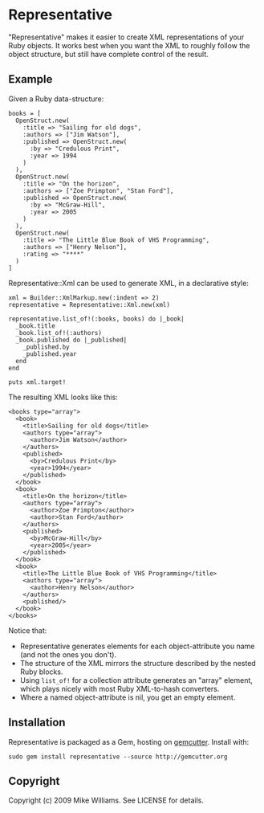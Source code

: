 Representative
==============

"Representative" makes it easier to create XML representations of your Ruby objects.
It works best when you want the XML to roughly follow the object structure, 
but still have complete control of the result.

Example
-------

Given a Ruby data-structure:

    books = [
      OpenStruct.new(
        :title => "Sailing for old dogs", 
        :authors => ["Jim Watson"],
        :published => OpenStruct.new(
          :by => "Credulous Print",
          :year => 1994
        )
      ),
      OpenStruct.new(
        :title => "On the horizon", 
        :authors => ["Zoe Primpton", "Stan Ford"],
        :published => OpenStruct.new(
          :by => "McGraw-Hill",
          :year => 2005
        )
      ),
      OpenStruct.new(
        :title => "The Little Blue Book of VHS Programming",
        :authors => ["Henry Nelson"],
        :rating => "****"
      )
    ]

Representative::Xml can be used to generate XML, in a declarative style:

    xml = Builder::XmlMarkup.new(:indent => 2)
    representative = Representative::Xml.new(xml)

    representative.list_of!(:books, books) do |_book|
      _book.title
      _book.list_of!(:authors)
      _book.published do |_published|
        _published.by
        _published.year
      end
    end

    puts xml.target!

The resulting XML looks like this:

    <books type="array">
      <book>
        <title>Sailing for old dogs</title>
        <authors type="array">
          <author>Jim Watson</author>
        </authors>
        <published>
          <by>Credulous Print</by>
          <year>1994</year>
        </published>
      </book>
      <book>
        <title>On the horizon</title>
        <authors type="array">
          <author>Zoe Primpton</author>
          <author>Stan Ford</author>
        </authors>
        <published>
          <by>McGraw-Hill</by>
          <year>2005</year>
        </published>
      </book>
      <book>
        <title>The Little Blue Book of VHS Programming</title>
        <authors type="array">
          <author>Henry Nelson</author>
        </authors>
        <published/>
      </book>
    </books>

Notice that:

- Representative generates elements for each object-attribute you name (and not the ones you don't).
- The structure of the XML mirrors the structure described by the nested Ruby blocks.
- Using `list_of!` for a collection attribute generates an "array" element, which plays nicely
  with most Ruby XML-to-hash converters.
- Where a named object-attribute is nil, you get an empty element.

Installation
------------

Representative is packaged as a Gem, hosting on [gemcutter].  Install with:

    sudo gem install representative --source http://gemcutter.org

Copyright
---------

Copyright (c) 2009 Mike Williams. See LICENSE for details.

[gemcutter]: http://gemcutter.org/
